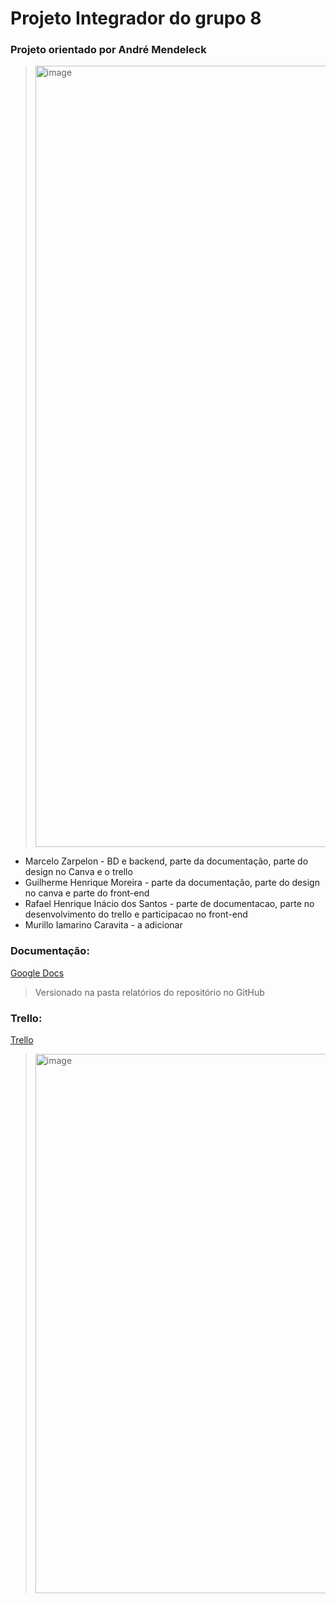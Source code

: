 # Projeto Integrador do grupo 8

### Projeto orientado por André Mendeleck
  ><img width="1250" alt="image" src="https://github.com/user-attachments/assets/899507f4-5133-4701-811f-bdc7f7433b59" />
 <ul>
    <li>Marcelo Zarpelon - BD e backend, parte da documentação, parte do design no Canva e o trello</li>
    <li>Guilherme Henrique Moreira - parte da documentação, parte do design no canva e parte do front-end</li>
    <li>Rafael Henrique Inácio dos Santos - parte de documentacao, parte no desenvolvimento do trello e participacao no front-end</li> 
    <li>Murillo Iamarino Caravita - a adicionar</li> 
 </ul>
 
### Documentação:
[Google Docs](https://docs.google.com/document/d/1jZqncpJ7IMk2Kij4QNihNBPZ_y3BEqj6Z1Z3TH5xFTo/edit?usp=sharing)
  > Versionado na pasta relatórios do repositório no GitHub

### Trello:
[Trello](https://trello.com/b/g7kftRdf/projeto-sustentabilidade)
  > <img width="863" alt="image" src="https://github.com/user-attachments/assets/73d0b974-8701-4649-a6b8-245b2cc220e9"/>


